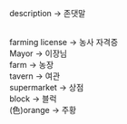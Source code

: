 description -> 존댓말<br><br>

farming license -> 농사 자격증 <br>
Mayor -> 이장님 <br>
farm -> 농장 <br>
tavern -> 여관 <br>
supermarket -> 상점 <br>
block -> 블럭 <br>
(色)orange -> 주황<br>
